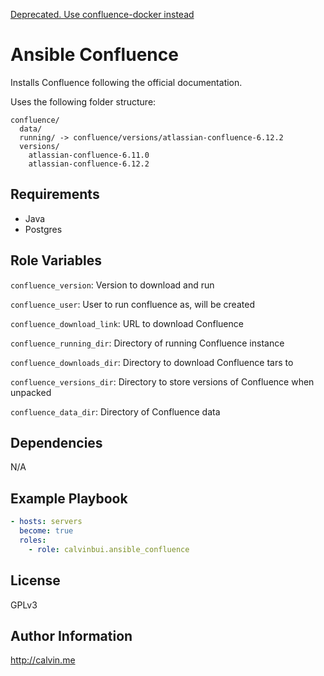 [Deprecated. Use confluence-docker instead](https://github.com/calvinbui/ansible-confluence-docker)

# Ansible Confluence

Installs Confluence following the official documentation.

Uses the following folder structure:

```
confluence/
  data/
  running/ -> confluence/versions/atlassian-confluence-6.12.2
  versions/
    atlassian-confluence-6.11.0
    atlassian-confluence-6.12.2
```

##  Requirements

- Java
- Postgres

## Role Variables

`confluence_version`: Version to download and run

`confluence_user`: User to run confluence as, will be created

`confluence_download_link`: URL to download Confluence

`confluence_running_dir`:  Directory of running Confluence instance

`confluence_downloads_dir`: Directory to download Confluence tars to

`confluence_versions_dir`: Directory to store versions of Confluence when unpacked

`confluence_data_dir`: Directory of Confluence data

## Dependencies

N/A

## Example Playbook

```yaml
- hosts: servers
  become: true
  roles:
    - role: calvinbui.ansible_confluence
```

## License

GPLv3

## Author Information

http://calvin.me
